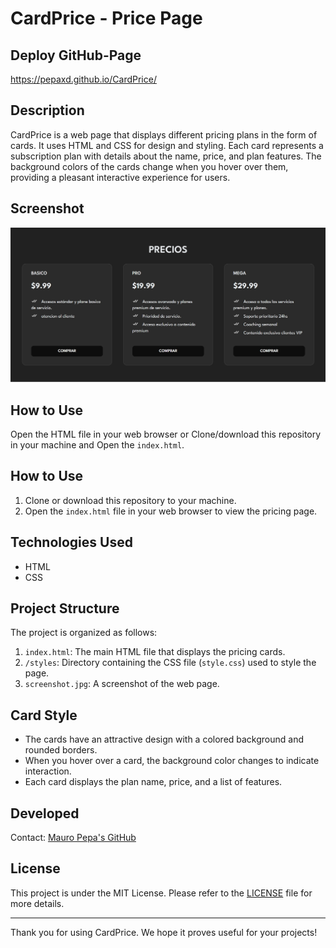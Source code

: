 # CardPrice - Price Page

## Deploy GitHub-Page
https://pepaxd.github.io/CardPrice/

## Description
CardPrice is a web page that displays different pricing plans in the form of cards. It uses HTML and CSS for design and styling. Each card represents a subscription plan with details about the name, price, and plan features. The background colors of the cards change when you hover over them, providing a pleasant interactive experience for users.

## Screenshot
![Screenshot](screenshot.jpg)

## How to Use
Open the HTML file in your web browser or Clone/download this repository in your machine and Open the `index.html`.

## How to Use
1. Clone or download this repository to your machine.
2. Open the `index.html` file in your web browser to view the pricing page.

## Technologies Used
- HTML
- CSS

## Project Structure
The project is organized as follows:
1. `index.html`: The main HTML file that displays the pricing cards.
2. `/styles`: Directory containing the CSS file (`style.css`) used to style the page.
3. `screenshot.jpg`: A screenshot of the web page.

## Card Style
- The cards have an attractive design with a colored background and rounded borders.
- When you hover over a card, the background color changes to indicate interaction.
- Each card displays the plan name, price, and a list of features.

## Developed
Contact: [Mauro Pepa's GitHub](https://github.com/PEPAXD)

## License
This project is under the MIT License. Please refer to the [LICENSE](LICENSE) file for more details.

---

Thank you for using CardPrice. We hope it proves useful for your projects!

